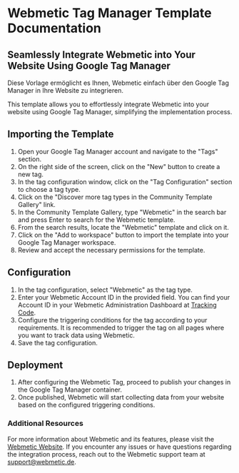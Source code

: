 # Webmetic Tag Manager Template Documentation

## Seamlessly Integrate Webmetic into Your Website Using Google Tag Manager

Diese Vorlage ermöglicht es Ihnen, Webmetic einfach über den Google Tag Manager in Ihre Website zu integrieren.

This template allows you to effortlessly integrate Webmetic into your website using Google Tag Manager, simplifying the implementation process.

## Importing the Template

1.  Open your Google Tag Manager account and navigate to the "Tags" section.
2.  On the right side of the screen, click on the "New" button to create a new tag.
3.  In the tag configuration window, click on the "Tag Configuration" section to choose a tag type.
4.  Click on the "Discover more tag types in the Community Template Gallery" link.
5.  In the Community Template Gallery, type "Webmetic" in the search bar and press Enter to search for the Webmetic template.
6.  From the search results, locate the "Webmetic" template and click on it.
7.  Click on the "Add to workspace" button to import the template into your Google Tag Manager workspace.
8.  Review and accept the necessary permissions for the template.

## Configuration

1.  In the tag configuration, select "Webmetic" as the tag type.
2.  Enter your Webmetic Account ID in the provided field. You can find your Account ID in your Webmetic Administration Dashboard at [Tracking Code](https://webmetic.de/dashboard/?menu=tracking_code).
3.  Configure the triggering conditions for the tag according to your requirements. It is recommended to trigger the tag on all pages where you want to track data using Webmetic.
4.  Save the tag configuration.

## Deployment

1.  After configuring the Webmetic Tag, proceed to publish your changes in the Google Tag Manager container.
2.  Once published, Webmetic will start collecting data from your website based on the configured triggering conditions.

### Additional Resources

For more information about Webmetic and its features, please visit the [Webmetic Website](https://webmetic.de).
If you encounter any issues or have questions regarding the integration process, reach out to the Webmetic support team at [support@webmetic.de](mailto:support@webmetic.de).
